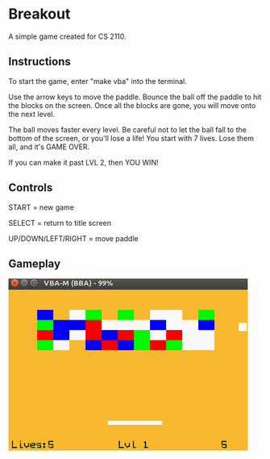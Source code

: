 # Breakout

A simple game created for CS 2110.

## Instructions
To start the game, enter "make vba" into 
the terminal.

Use the arrow keys to move the paddle. Bounce
the ball off the paddle to hit the blocks on
the screen. Once all the blocks are gone, you
will move onto the next level.

The ball moves faster every level. Be careful
not to let the ball fall to the bottom of the
screen, or you'll lose a life! You start with
7 lives. Lose them all, and it's GAME OVER.

If you can make it past LVL 2, then YOU WIN!

## Controls
START = new game

SELECT = return to title screen

UP/DOWN/LEFT/RIGHT = move paddle

## Gameplay
![gameplay](game_play_sc.png) 
